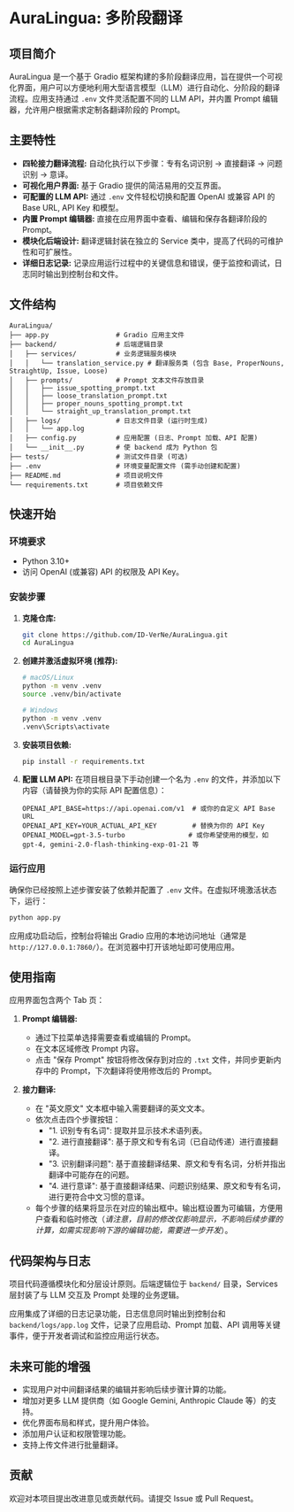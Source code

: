 # AuraLingua: 多阶段翻译

## 项目简介

AuraLingua 是一个基于 Gradio 框架构建的多阶段翻译应用，旨在提供一个可视化界面，用户可以方便地利用大型语言模型（LLM）进行自动化、分阶段的翻译流程。应用支持通过 `.env` 文件灵活配置不同的 LLM API，并内置 Prompt 编辑器，允许用户根据需求定制各翻译阶段的 Prompt。

## 主要特性

*   **四轮接力翻译流程:** 自动化执行以下步骤：专有名词识别 -> 直接翻译 -> 问题识别 -> 意译。
*   **可视化用户界面:** 基于 Gradio 提供的简洁易用的交互界面。
*   **可配置的 LLM API:** 通过 `.env` 文件轻松切换和配置 OpenAI 或兼容 API 的 Base URL, API Key 和模型。
*   **内置 Prompt 编辑器:** 直接在应用界面中查看、编辑和保存各翻译阶段的 Prompt。
*   **模块化后端设计:** 翻译逻辑封装在独立的 Service 类中，提高了代码的可维护性和可扩展性。
*   **详细日志记录:** 记录应用运行过程中的关键信息和错误，便于监控和调试，日志同时输出到控制台和文件。

## 文件结构

```
AuraLingua/
├── app.py                 # Gradio 应用主文件
├── backend/               # 后端逻辑目录
│   ├── services/          # 业务逻辑服务模块
│   │   └── translation_service.py # 翻译服务类 (包含 Base, ProperNouns, StraightUp, Issue, Loose)
│   ├── prompts/           # Prompt 文本文件存放目录
│   │   ├── issue_spotting_prompt.txt
│   │   ├── loose_translation_prompt.txt
│   │   ├── proper_nouns_spotting_prompt.txt
│   │   └── straight_up_translation_prompt.txt
│   ├── logs/              # 日志文件目录 (运行时生成)
│   │   └── app.log
│   ├── config.py          # 应用配置 (日志、Prompt 加载、API 配置)
│   └── __init__.py        # 使 backend 成为 Python 包
├── tests/                 # 测试文件目录 (可选)
├── .env                   # 环境变量配置文件 (需手动创建和配置)
├── README.md              # 项目说明文件
└── requirements.txt       # 项目依赖文件
```

## 快速开始

### 环境要求

*   Python 3.10+
*   访问 OpenAI (或兼容) API 的权限及 API Key。

### 安装步骤

1.  **克隆仓库:**
    ```bash
    git clone https://github.com/ID-VerNe/AuraLingua.git
    cd AuraLingua
    ```
    

2.  **创建并激活虚拟环境 (推荐):**
    ```bash
    # macOS/Linux
    python -m venv .venv
    source .venv/bin/activate

    # Windows
    python -m venv .venv
    .venv\Scripts\activate
    ```

3.  **安装项目依赖:**
    ```bash
    pip install -r requirements.txt
    ```

4.  **配置 LLM API:**
    在项目根目录下手动创建一个名为 `.env` 的文件，并添加以下内容（请替换为你的实际 API 配置信息）：
    ```env
    OPENAI_API_BASE=https://api.openai.com/v1  # 或你的自定义 API Base URL
    OPENAI_API_KEY=YOUR_ACTUAL_API_KEY         # 替换为你的 API Key
    OPENAI_MODEL=gpt-3.5-turbo                # 或你希望使用的模型，如 gpt-4, gemini-2.0-flash-thinking-exp-01-21 等
    ```
    

### 运行应用

确保你已经按照上述步骤安装了依赖并配置了 `.env` 文件。在虚拟环境激活状态下，运行：

```bash
python app.py
```

应用成功启动后，控制台将输出 Gradio 应用的本地访问地址（通常是 `http://127.0.0.1:7860/`）。在浏览器中打开该地址即可使用应用。

## 使用指南

应用界面包含两个 Tab 页：

1.  **Prompt 编辑器:**
    *   通过下拉菜单选择需要查看或编辑的 Prompt。
    *   在文本区域修改 Prompt 内容。
    *   点击 "保存 Prompt" 按钮将修改保存到对应的 `.txt` 文件，并同步更新内存中的 Prompt，下次翻译将使用修改后的 Prompt。

2.  **接力翻译:**
    *   在 "英文原文" 文本框中输入需要翻译的英文文本。
    *   依次点击四个步骤按钮：
        *   "1. 识别专有名词": 提取并显示技术术语列表。
        *   "2. 进行直接翻译": 基于原文和专有名词（已自动传递）进行直接翻译。
        *   "3. 识别翻译问题": 基于直接翻译结果、原文和专有名词，分析并指出翻译中可能存在的问题。
        *   "4. 进行意译": 基于直接翻译结果、问题识别结果、原文和专有名词，进行更符合中文习惯的意译。
    *   每个步骤的结果将显示在对应的输出框中。输出框设置为可编辑，方便用户查看和临时修改（*请注意，目前的修改仅影响显示，不影响后续步骤的计算，如需实现影响下游的编辑功能，需要进一步开发*）。

## 代码架构与日志

项目代码遵循模块化和分层设计原则。后端逻辑位于 `backend/` 目录，Services 层封装了与 LLM 交互及 Prompt 处理的业务逻辑。

应用集成了详细的日志记录功能，日志信息同时输出到控制台和 `backend/logs/app.log` 文件，记录了应用启动、Prompt 加载、API 调用等关键事件，便于开发者调试和监控应用运行状态。

## 未来可能的增强

*   实现用户对中间翻译结果的编辑并影响后续步骤计算的功能。
*   增加对更多 LLM 提供商（如 Google Gemini, Anthropic Claude 等）的支持。
*   优化界面布局和样式，提升用户体验。
*   添加用户认证和权限管理功能。
*   支持上传文件进行批量翻译。

## 贡献

欢迎对本项目提出改进意见或贡献代码。请提交 Issue 或 Pull Request。